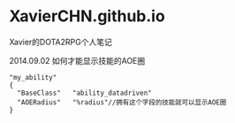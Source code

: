 XavierCHN.github.io
===================

Xavier的DOTA2RPG个人笔记

2014.09.02 如何才能显示技能的AOE圈
```
"my_ability"
{
  "BaseClass"   "ability_datadriven"
  "AOERadius"   "%radius"//拥有这个字段的技能就可以显示AOE圈
}
```
